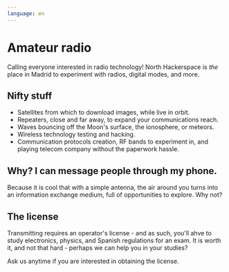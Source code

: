 ```yaml
---
language: en
---
```

# Amateur radio

Calling everyone interested in radio technology! North Hackerspace is _the_ place in Madrid to experiment with radios, digital modes, and more.

## Nifty stuff
- Satellites from which to download images, while live in orbit.
- Repeaters, close and far away, to expand your communications reach.
- Waves bouncing off the Moon's surface, the ionosphere, or meteors.
- Wireless technology testing and hacking.
- Communication protocols creation, RF bands to experiment in, and playing telecom company without the paperwork hassle.

## Why? I can message people through my phone.
Because it is cool that with a simple antenna, the air around you turns into an information exchange medium, full of opportunities to explore. Why not?

## The license
Transmitting requires an operator's license - and as such, you'll ahve to study electronics, physics, and Spanish regulations for an exam. It is worth it, and not that hard - perhaps we can help you in your studies?

Ask us anytime if you are interested in obtaining the license.


